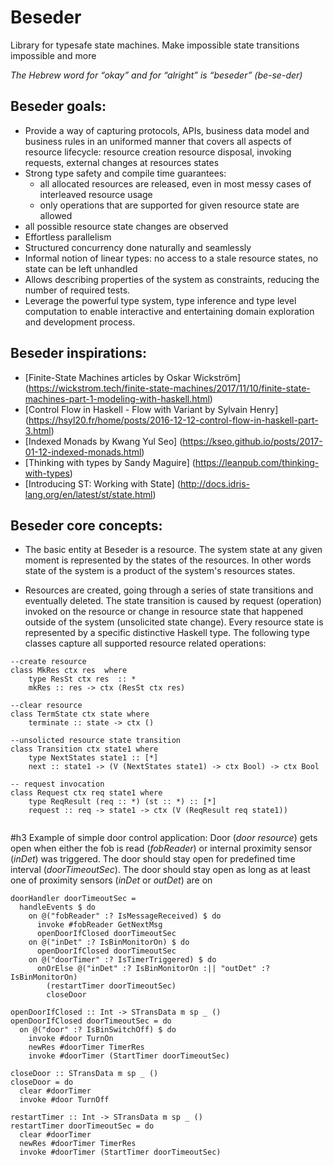 # Beseder

Library for typesafe state machines. Make impossible state transitions impossible and more

_The Hebrew word for “okay” and for “alright” is “beseder” (be-se-der)_

## Beseder goals:

* Provide a way of capturing protocols, APIs, business data model and business rules  in an uniformed manner that covers all aspects of resource lifecycle: resource creation resource disposal, invoking requests, external changes at resources states
* Strong type safety and compile time guarantees: 
  * all allocated resources are released, even in most messy cases of interleaved resource usage
  * only operations that are supported for given resource state are allowed
 * all possible resource state changes are observed
* Effortless parallelism 
* Structured concurrency done naturally and seamlessly 
* Informal notion of linear types: no access to a stale resource states, no state can be left unhandled
* Allows describing properties of the system as constraints, reducing the number of required tests.
* Leverage the powerful type system, type inference and type level computation to enable interactive and entertaining domain exploration and development process.


## Beseder inspirations:

* [Finite-State Machines articles by Oskar Wickström] (https://wickstrom.tech/finite-state-machines/2017/11/10/finite-state-machines-part-1-modeling-with-haskell.html)
* [Control Flow in Haskell - Flow with Variant by Sylvain Henry] (https://hsyl20.fr/home/posts/2016-12-12-control-flow-in-haskell-part-3.html)
* [Indexed Monads by Kwang Yul Seo] (https://kseo.github.io/posts/2017-01-12-indexed-monads.html)
* [Thinking with types by Sandy Maguire] (https://leanpub.com/thinking-with-types) 
* [Introducing ST: Working with State] (http://docs.idris-lang.org/en/latest/st/state.html)

## Beseder core concepts:

* The basic entity at Beseder is a resource. The system state at any given moment is represented by the states of the resources. In other words state of the system is a product of the system's resources states.

* Resources are created, going through a series of state transitions and eventually deleted. 
The state transition is caused by request (operation) invoked on the resource or change in resource state that happened outside of the system (unsolicited state change). Every resource state is represented by a specific distinctive Haskell type. The following type classes capture all supported resource related operations:

```
--create resource
class MkRes ctx res  where
    type ResSt ctx res  :: *
    mkRes :: res -> ctx (ResSt ctx res)

--clear resource    
class TermState ctx state where
    terminate :: state -> ctx ()
  
--unsolicted resource state transition    
class Transition ctx state1 where
    type NextStates state1 :: [*]
    next :: state1 -> (V (NextStates state1) -> ctx Bool) -> ctx Bool
  
-- request invocation    
class Request ctx req state1 where
    type ReqResult (req :: *) (st :: *) :: [*]
    request :: req -> state1 -> ctx (V (ReqResult req state1))
 
```

#h3 Example of simple door control application:
Door (*door resource*) gets open when either the fob is read (*fobReader*) or internal proximity sensor (*inDet*) was triggered. The door should stay open for predefined time interval (*doorTimeoutSec*). The door should stay open as long as at least one of proximity sensors (*inDet* or *outDet*) are on  

```
doorHandler doorTimeoutSec = 
  handleEvents $ do
    on @("fobReader" :? IsMessageReceived) $ do 
      invoke #fobReader GetNextMsg
      openDoorIfClosed doorTimeoutSec       
    on @("inDet" :? IsBinMonitorOn) $ do 
      openDoorIfClosed doorTimeoutSec    
    on @("doorTimer" :? IsTimerTriggered) $ do 
      onOrElse @("inDet" :? IsBinMonitorOn :|| "outDet" :? IsBinMonitorOn)
        (restartTimer doorTimeoutSec)
        closeDoor        

openDoorIfClosed :: Int -> STransData m sp _ ()     
openDoorIfClosed doorTimeoutSec = do
  on @("door" :? IsBinSwitchOff) $ do
    invoke #door TurnOn
    newRes #doorTimer TimerRes
    invoke #doorTimer (StartTimer doorTimeoutSec)

closeDoor :: STransData m sp _ () 
closeDoor = do
  clear #doorTimer   
  invoke #door TurnOff

restartTimer :: Int -> STransData m sp _ () 
restartTimer doorTimeoutSec = do
  clear #doorTimer
  newRes #doorTimer TimerRes
  invoke #doorTimer (StartTimer doorTimeoutSec)

```
